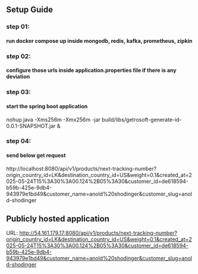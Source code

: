 ## Setup Guide

### step 01:
#### run docker compose up inside mongodb, redis, kafka, prometheus, zipkin

### step 02:
#### configure those urls inside application.properties file if there is any deviation

### step 03:
#### start the spring boot application
nohup java -Xms256m  -Xmx256m  -jar build/libs/getrosoft-generate-id-0.0.1-SNAPSHOT.jar &

### step 04:
#### send below get request
http://localhost:8080/api/v1/products/next-tracking-number?origin_country_id=LK&destination_country_id=US&weight=0.1&created_at=2025-05-24T15%3A30%3A00.124%2B05%3A30&customer_id=de618594-b59b-425e-9db4-943979e1bd49&customer_name=anold%20shodinger&customer_slug=anold-shodinger

## Publicly hosted application
URL: http://54.161.179.17:8080/api/v1/products/next-tracking-number?origin_country_id=LK&destination_country_id=US&weight=0.1&created_at=2025-05-24T15%3A30%3A00.124%2B05%3A30&customer_id=de618594-b59b-425e-9db4-943979e1bd49&customer_name=anold%20shodinger&customer_slug=anold-shodinger